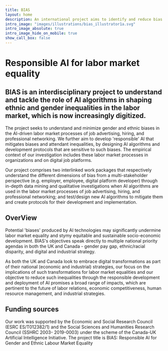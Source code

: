 ```yaml
---
title: BIAS
layout: home
description: An international project aims to identify and reduce bias in job recruitment and human resource management using responsible artificial intelligence.
intro_image: "images/illustrations/bias_illustrator1a.svg"
intro_image_absolute: true
intro_image_hide_on_mobile: true
show_call_box: false
---
```


# Responsible AI for labor market equality

## BIAS is an interdisciplinary project to understand and tackle the role of AI algorithms in shaping ethnic and gender inequalities in the labor market, which is now increasingly digitized.

The project seeks to understand and minimize gender and ethnic biases in the AI-driven labor market processes of job advertising, hiring, and professional networking. We further aim to develop 'responsible' AI that mitigates biases and attendant inequalities, by designing AI algorithms and development protocols that are sensitive to such biases. The empirical context of our investigation includes these labor market processes in organizations and on digital job platforms.

Our project comprises two interlinked work packages that respectively understand the different dimensions of bias from a multi-stakeholder perspective (e.g. employer, employee, digital platform developer) through in-depth data mining and qualitative investigations when AI algorithms are used in the labor market processes of job advertising, hiring, and professional networking; and test/design new AI algorithms to mitigate them and create protocols for their development and implementation.


## OverView

Potential 'biases' produced by AI technologies may significantly undermine labor market equality and stymy equitable and sustainable socio-economic development. BIAS's objectives speak directly to multiple national priority agendas in both the UK and Canada - gender pay gap, ethnic/racial disparity, and digital and industrial strategy.

As both the UK and Canada look to embrace digital transformations as part of their national (economic and industrial) strategies, our focus on the implications of such transformations for labor market equalities and our objective to reduce such inequalities through the responsible development and deployment of AI promises a broad range of impacts, which are pertinent to the future of labor relations, economic competitiveness, human resource management, and industrial strategies.

## Funding sources
Our work was supported by the Economic and Social Research Council (ESRC ES/T012382/1) and the Social Sciences and Humanities Research Council (SSHRC 2003- 2019-0003) under the scheme of the Canada-UK Artificial Intelligence Initiative. The project title is BIAS: Responsible AI for Gender and Ethnic Labour Market Equality
